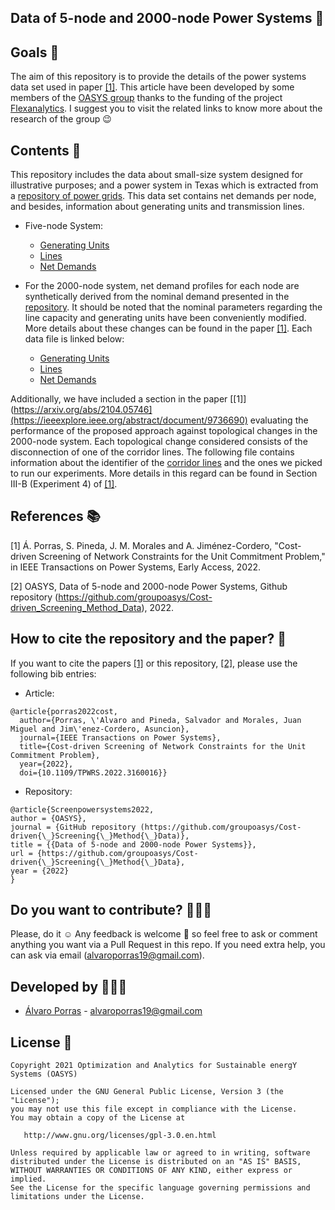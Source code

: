 ## Data of 5-node and 2000-node Power Systems 🌇

## Goals 🚀

The aim of this repository is to provide the details of the power systems data set used in paper [[1]](https://arxiv.org/abs/2104.05746). This article have been developed by some members of the [OASYS group](https://sites.google.com/view/groupoasys/home) thanks to the funding of the project [Flexanalytics](https://groupoasysflexanalytics.readthedocs.io/en/latest/). I suggest you to visit the related links to know more about the research of the group 😉

## Contents 🌌

This repository includes the data about small-size system designed for illustrative purposes; and a power system in Texas which is extracted from a [repository of power grids](https://github.com/power-grid-lib/pglib-opf).
This data set contains net demands per node, and besides, information about generating units and transmission lines. 

- Five-node System:

  * [Generating Units](https://drive.google.com/file/d/1zK0Z3-HSOqBcE5sYITGDb7lc2nafjU1H/view?usp=sharing)
  * [Lines](https://drive.google.com/file/d/1gBbBxZc3kMpWyYcnq0jtnz8X2cAZaG5B/view?usp=sharing)
  * [Net Demands](https://drive.google.com/file/d/14gOCtA8oykLepH5K5C9BD_dYklPIB1il/view?usp=sharing)

- For the 2000-node system, net demand profiles for each node are synthetically derived from the nominal demand presented in the [repository](https://github.com/power-grid-lib/pglib-opf). It should be noted that the nominal parameters regarding the line
capacity and generating units have been conveniently modified. More details about these changes can be found in the paper [[1]](https://arxiv.org/abs/2104.05746). Each data file is linked below:

  * [Generating Units](https://drive.google.com/file/d/1r9t4zNWxOXvcKzbMiR1tLNv-IYkqvEz0/view?usp=sharing)
  * [Lines](https://drive.google.com/file/d/1OF4TTYkvnCPgjl3Cek-PzrgvEZuRXbfD/view?usp=sharing)
  * [Net Demands](https://drive.google.com/file/d/1Kz4c3jRrUNe8yiZ8fAJHwLmbCq9X5SqK/view?usp=sharing)
 
Additionally, we have included a section in the paper [[1]](https://arxiv.org/abs/2104.05746](https://ieeexplore.ieee.org/abstract/document/9736690) evaluating the performance of the proposed approach against topological changes in the 2000-node system. Each topological change considered consists of the disconnection of one of the corridor lines. The following file contains information about the identifier of the [corridor lines](https://drive.google.com/file/d/1OF4TTYkvnCPgjl3Cek-PzrgvEZuRXbfD/view?usp=sharing) and the ones we picked to run our experiments. More details in this regard can be found in Section III-B (Experiment 4) of [[1]](https://ieeexplore.ieee.org/abstract/document/9736690).
  
## References 📚
[1] Á. Porras, S. Pineda, J. M. Morales and A. Jiménez-Cordero, "Cost-driven Screening of Network Constraints for the Unit Commitment Problem," in IEEE Transactions on Power Systems, Early Access, 2022.

[2] OASYS, Data of 5-node and 2000-node Power Systems, Github repository (https://github.com/groupoasys/Cost-driven_Screening_Method_Data), 2022.

## How to cite the repository and the paper? 📝

If you want to cite the papers [[1]](https://arxiv.org/abs/2104.05746) or this repository, [[2]](https://github.com/groupoasys/Cost-driven_Screening_Method_Data
), please use the following bib entries:

* Article:
```
@article{porras2022cost,
  author={Porras, \'Alvaro and Pineda, Salvador and Morales, Juan Miguel and Jim\'enez-Cordero, Asuncion},
  journal={IEEE Transactions on Power Systems}, 
  title={Cost-driven Screening of Network Constraints for the Unit Commitment Problem}, 
  year={2022},
  doi={10.1109/TPWRS.2022.3160016}}
```

* Repository:
```
@article{Screenpowersystems2022,
author = {OASYS},
journal = {GitHub repository (https://github.com/groupoasys/Cost-driven{\_}Screening{\_}Method{\_}Data)},
title = {{Data of 5-node and 2000-node Power Systems}},
url = {https://github.com/groupoasys/Cost-driven{\_}Screening{\_}Method{\_}Data},
year = {2022}
}
```

## Do you want to contribute? 👨🏾‍🔬
 
 Please, do it ☺ Any feedback is welcome 🤩 so feel free to ask or comment anything you want via a Pull Request in this repo.
 If you need extra help, you can ask via email (alvaroporras19@gmail.com).

 
 ## Developed by 👨🏾‍💻
 * [Álvaro Porras](https://www.researchgate.net/profile/Alvaro-Porras-Cabrera) - alvaroporras19@gmail.com

 ## License 📝
 
    Copyright 2021 Optimization and Analytics for Sustainable energY Systems (OASYS)

    Licensed under the GNU General Public License, Version 3 (the "License");
    you may not use this file except in compliance with the License.
    You may obtain a copy of the License at

       http://www.gnu.org/licenses/gpl-3.0.en.html

    Unless required by applicable law or agreed to in writing, software
    distributed under the License is distributed on an "AS IS" BASIS,
    WITHOUT WARRANTIES OR CONDITIONS OF ANY KIND, either express or implied.
    See the License for the specific language governing permissions and
    limitations under the License.
